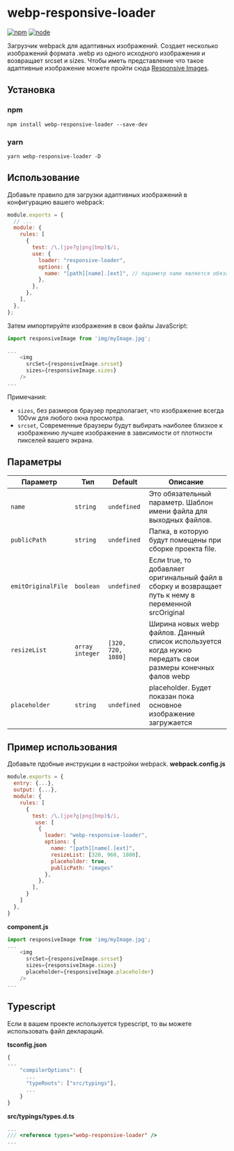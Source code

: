 # webp-responsive-loader

[![npm][npm]][npm-url]
[![node][node]][node-url]

Загрузчик webpack для адаптивных изображений. Создает несколько изображений формата .webp из одного исходного изображения и возвращает srcset и sizes. Чтобы иметь представление что такое адаптивные изображение можете пройти сюда [Responsive Images](https://developer.mozilla.org/en-US/docs/Learn/HTML/Multimedia_and_embedding/Responsive_images).


## Установка

### npm

```
npm install webp-responsive-loader --save-dev
```

### yarn

```
yarn webp-responsive-loader -D
```

## Использование

Добавьте правило для загрузки адаптивных изображений в конфигурацию вашего webpack:

```js
module.exports = {
  // ...
  module: {
    rules: [
      {
        test: /\.(jpe?g|png|bmp)$/i,
        use: {
          loader: "responsive-loader",
          options: {
            name: "[path][name].[ext]", // параметр name является обязательным для работы лоадера
          },
        },
      },
    ],
  },
};
```

Затем импортируйте изображения в свои файлы JavaScript:

```js
import responsiveImage from 'img/myImage.jpg';

...
    <img
      srcSet={responsiveImage.srcset}
      sizes={responsiveImage.sizes}
    />
...
```

Примечания:

- `sizes`, без размеров браузер предполагает, что изображение всегда 100vw для любого окна просмотра.
- `srcset`, Современные браузеры будут выбирать наиболее близкое к изображению лучшее изображение в зависимости от плотности пикселей вашего экрана.


## Параметры

| Параметр                      | Тип                 | Default                | Описание                                                                                                                                                                                                                                                                           |
| --------------------------- | -------------------- | ---------------------- | ------------------------------------------------------------------------------------------------------------------------------------------------------------------------------------------------------------------------------------------------------------------------------------- |
| `name`                      | `string`             | `undefined`            | Это обязательный параметр. Шаблон имени файла для выходных файлов.                                                                                                                                                                                                                                       |
| `publicPath`                | `string`             | `undefined`            | Папка, в которую будут помещены при сборке проекта file.                                                                                                                                                                                                                                         |
| `emitOriginalFile`          | `boolean`             | `undefined`           | Если true, то добавляет оригинальный файл в сборку и возвращает путь к нему в переменной srcOriginal                                                                                                                   |
| `resizeList`                | `array integer`  | `[320, 720, 1080]`    | Ширина новых webp файлов. Данный список используется когда нужно передать свои размеры конечных фалов webp                                 |
| `placeholder`               | `string`            | `undefined`        | placeholder. Будет показан пока основное изображение загружается                                                                                                                                 |

## Пример использования

Добавьте пдобные инструкции в настройки webpack.
**webpack.config.js**
```js
module.exports = {
  entry: {...},
  output: {...},
  module: {
    rules: [
      {
        test: /\.(jpe?g|png|bmp)$/i,
         use: [
          {
            loader: "webp-responsive-loader",
            options: {
              name: "[path][name].[ext]",
              resizeList: [320, 960, 1800],
              placeholder: true,
              publicPath: "images"
            },
          },
        ],
      }
    ]
  },
}
```

**component.js**
```js
import responsiveImage from 'img/myImage.jpg';
...
    <img
      srcSet={responsiveImage.srcset}
      sizes={responsiveImage.sizes}
      placeholder={responsiveImage.placeholder}
    />
...
```


## Typescript

Если в вашем проекте используется typescript, то вы можете использовать файл деклараций.

**tsconfig.json**

```js
{
...
    "compilerOptions": {
      ...
      "typeRoots": ["src/typings"],
      ...
    }
}
```
**src/typings/types.d.ts**
```js
...
/// <reference types="webp-responsive-loader" />
...
```



[npm]: https://img.shields.io/npm/v/webp-responsive-loader.svg
[npm-url]: https://npmjs.com/package/webp-responsive-loader
[node]: https://img.shields.io/node/v/webp-responsive-loader.svg
[node-url]: https://nodejs.org